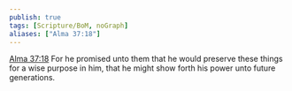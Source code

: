 ```yaml
---
publish: true
tags: [Scripture/BoM, noGraph]
aliases: ["Alma 37:18"]
---
```

[Alma 37:18](https://churchofjesuschrist.org/study/scriptures/bofm/alma/37?lang=eng&id=p18#p18) For he promised unto them that he would preserve these things for a wise purpose in him, that he might show forth his power unto future generations.

